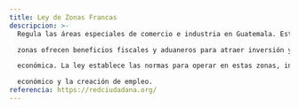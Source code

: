 ```yaml
---
title: Ley de Zonas Francas
descripcion: >-
  Regula las áreas especiales de comercio e industria en Guatemala. Estas

  zonas ofrecen beneficios fiscales y aduaneros para atraer inversión y fomentar la actividad

  económica. La ley establece las normas para operar en estas zonas, incentivando el desarrollo

  económico y la creación de empleo.
referencia: https://redciudadana.org/
---
```

